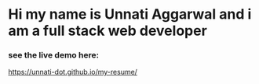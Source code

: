 # Hi my name is Unnati Aggarwal and i am a full stack web developer

### see the live demo here:
https://unnati-dot.github.io/my-resume/

